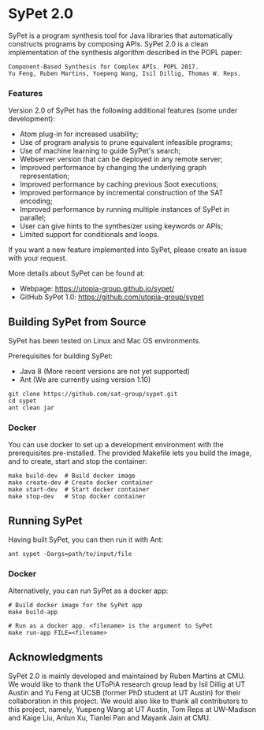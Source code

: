 # SyPet 2.0

SyPet is a program synthesis tool for Java libraries that automatically constructs programs by composing APIs. SyPet 2.0 is a clean implementation of the synthesis algorithm described in the POPL paper: 

```
Component-Based Synthesis for Complex APIs. POPL 2017.
Yu Feng, Ruben Martins, Yuepeng Wang, Isil Dillig, Thomas W. Reps. 
```

### Features

Version 2.0 of SyPet has the following additional features (some under development):
* Atom plug-in for increased usability;
* Use of program analysis to prune equivalent infeasible programs;
* Use of machine learning to guide SyPet's search;
* Webserver version that can be deployed in any remote server;
* Improved performance by changing the underlying graph representation;
* Improved performance by caching previous Soot executions;
* Improved performance by incremental construction of the SAT encoding;
* Improved performance by running multiple instances of SyPet in parallel;
* User can give hints to the synthesizer using keywords or APIs;
* Limited support for conditionals and loops.

If you want a new feature implemented into SyPet, please create an issue with your request.

More details about SyPet can be found at:
* Webpage: https://utopia-group.github.io/sypet/
* GitHub SyPet 1.0: https://github.com/utopia-group/sypet

## Building SyPet from Source

SyPet has been tested on Linux and Mac OS environments.

Prerequisites for building SyPet:

* Java 8 (More recent versions are not yet supported)
* Ant (We are currently using version 1.10)

```
git clone https://github.com/sat-group/sypet.git
cd sypet
ant clean jar
```

### Docker

You can use docker to set up a development environment with the prerequisites
pre-installed. The provided Makefile lets you build the image, and to create,
start and stop the container:

```
make build-dev  # Build docker image
make create-dev # Create docker container
make start-dev  # Start docker container
make stop-dev   # Stop docker container
```

## Running SyPet

Having built SyPet, you can then run it with Ant:

```
ant sypet -Dargs=path/to/input/file
```

### Docker

Alternatively, you can run SyPet as a docker app:

```
# Build docker image for the SyPet app
make build-app

# Run as a docker app. <filename> is the argument to SyPet
make run-app FILE=<filename>
```

## Acknowledgments

SyPet 2.0 is mainly developed and maintained by Ruben Martins at CMU. We would like to thank the UToPiA research group lead by Isil Dillig at UT Austin and Yu Feng at UCSB (former PhD student at UT Austin) for their collaboration in this project. We would also like to thank all contributors to this project, namely, Yuepeng Wang at UT Austin, Tom Reps at UW-Madison and Kaige Liu, Anlun Xu, Tianlei Pan and Mayank Jain at CMU.

